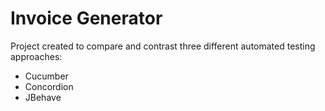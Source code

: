 Invoice Generator
=================

Project created to compare and contrast three different automated testing approaches:

- Cucumber
- Concordion
- JBehave